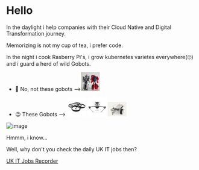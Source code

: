 # Hello

In the daylight i help companies with their Cloud Native and Digital Transformation journey.

Memorizing is not my cup of tea, i prefer code.

In the night i cook Rasberry Pi's, i grow kubernetes varietes everywhere(🙄) and i guard a herd of wild Gobots.

- 🤔 No, not these gobots -->![photo](assets/gobots.jpg)

- 😉 These Gobots -->
  ![photo](assets/gobot1.jpg)
  ![photo](assets/gobot2.jpg)
  ![photo](assets/gobot3.jpg)

![image](https://img.shields.io/badge/LinkedIn-0077B5?style=for-the-badge&logo=linkedin&logoColor=white)

Hmmm, i know...

Well, why don't you check the daily UK IT jobs then?

[UK IT Jobs Recorder](https://github.com/J0hn-B/bash_scraper)
